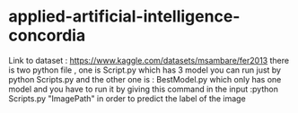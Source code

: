 # applied-artificial-intelligence-concordia

Link to dataset :
https://www.kaggle.com/datasets/msambare/fer2013
there is two python file , one is Script.py which has 3 model you can run just by python Scripts.py 
and
the other one is :
BestModel.py which only has one model and you have to run it by giving this command in the input :python Scripts.py "ImagePath" in order to predict the label of the image
